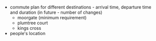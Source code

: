 - commute plan for different destinations - arrival time, departure time and duration (in future - number of changes)
    - moorgate (minimum requirement)
    - plumtree court
    - kings cross
- people's location
